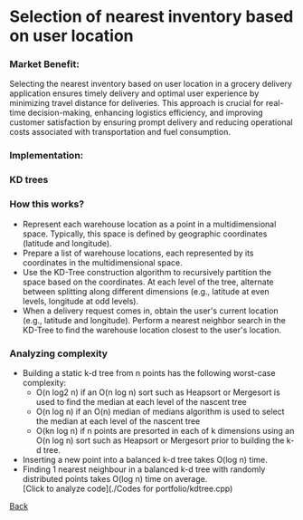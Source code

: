# Selection of nearest inventory based on user location
### Market Benefit: ###
 Selecting the nearest inventory based on user location in a grocery delivery application ensures timely delivery and optimal user experience by minimizing travel distance for deliveries. This approach is crucial for real-time decision-making, enhancing logistics efficiency, and improving customer satisfaction by ensuring prompt delivery and reducing operational costs associated with transportation and fuel consumption.
### Implementation: <br>
### KD trees <br>
### How this works? <br>
- Represent each warehouse location as a point in a multidimensional space. Typically, this space is defined by geographic coordinates (latitude and longitude).
- Prepare a list of warehouse locations, each represented by its coordinates in the multidimensional space.
- Use the KD-Tree construction algorithm to recursively partition the space based on the coordinates. At each level of the tree, alternate between splitting along different dimensions (e.g., latitude at even levels, longitude at odd levels).
- When a delivery request comes in, obtain the user's current location (e.g., latitude and longitude). Perform a nearest neighbor search in the KD-Tree to find the warehouse location closest to the user's location.
### Analyzing complexity <br>
- Building a static k-d tree from n points has the following worst-case complexity:
  - O(n log2 n) if an O(n log n) sort such as Heapsort or Mergesort is used to find the median at each level of the nascent tree
  - O(n log n) if an O(n) median of medians algorithm is used to select the median at each level of the nascent tree
  - O(kn log n) if n points are presorted in each of k dimensions using an O(n log n) sort such as Heapsort or Mergesort prior to building the k-d tree.
- Inserting a new point into a balanced k-d tree takes O(log n) time.
- Finding 1 nearest neighbour in a balanced k-d tree with randomly distributed points takes O(log n) time on average.<br>
  [Click to analyze code](./Codes for portfolio/kdtree.cpp)
  

[Back](README.md#applying-dsa-to-achieve-key-functionalities)
